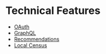# Technical Features

* [OAuth](oauth.md)
* [GraphQL](graphql.md)
* [Recommendations](recommendations.md)
* [Local Census](local_census.md)
